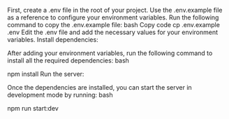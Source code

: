 

First, create a .env file in the root of your project.
Use the .env.example file as a reference to configure your environment variables.
Run the following command to copy the .env.example file:
bash
Copy code
cp .env.example .env
Edit the .env file and add the necessary values for your environment variables.
Install dependencies:

After adding your environment variables, run the following command to install all the required dependencies:
bash

npm install
Run the server:

Once the dependencies are installed, you can start the server in development mode by running:
bash

npm run start:dev